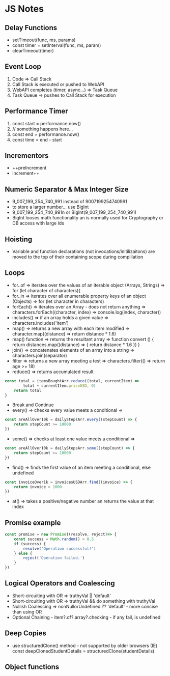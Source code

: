 # JS Notes

## Delay Functions
- setTimeout(func, ms, params)
- const timer = setInterval(func, ms, param)
- clearTimeout(timer)

## Event Loop
1. Code => Call Stack
2. Call Stack is executed or pushed to WebAPI
3. WebAPI completes (timer, async...) => Task Queue
4. Task Queue => pushes to Call Stack for execution


## Performance Timer
1. const start = performance.now()
2. // something happens here...
3. const end = performance.now()
4. const time = end - start

## Incrementors
- ++preIncrement
- increment++

## Numeric Separator & Max Integer Size
- 9_007_199_254_740_991 instead of 9007199254740991
- to store a larger number... use BigInt
- 9_007_199_254_740_991n or BigInt(9_007_199_254_740_991)
- BigInt looses math functionality an is normally used for Cryptography or DB access with large Ids

## Hoisting 
- Variable and function declarations (not invocations/initilizaitons) are moved to the top of their containing scope during complilation

## Loops
- for..of => iterstes over the values of an iterable object (Arrays, Strings) => for (let character of characters){
- for..in => iterates over all enumerable property keys of an object (Objects) => for (let character in characters)
- forEach() => iterates over an Array - does not return anything => characters.forEach((character, index) => console.log(index, character))
- includes() => if an array holds a given value => characters.includes('item')
- map() => returns a new array with each item modified => character.map((distance) => return distance * 1.6)
- map() function => returns the resultant array => function convert () {
    return distances.map((distance) => {
        return distance * 1.6
    })
}
- join() => concatenates elements of an array into a string => characters.join(separator)
- filter => returns a new array meeting a test => characters.filter(() => return age >= 18)
- reduce() => returns accumulated result 
``` JavaScript
const total = itemsBoughtArr.reduce((total, currentItem) => 
        total + currentItem.priceUSD, 0)
    return total
}
```
- Break and Continue
- every() => checks every value meets a conditional => 
``` JavaScript
const areAllOver10k = dailyStepsArr.every((stepCount) => {
    return stepCount >= 10000
})
```
- some() => checks at least one value meets a conditional => 
``` JavaScript
const areAllOver10k = dailyStepsArr.some((stepCount) => {
    return stepCount >= 10000
})
```
- find() => finds the first value of an item meeting a conditional, else undefined 
``` JavaScript
const invoiceOver1k = invoicesUSDArr.find((invoice) => {
    return invoice > 1000
})
```
- at() => takes a positive/negative number an returns the value at that index

## Promise example
``` JavaScript
const promise = new Promise((resolve, reject)=> {
    const success = Math.random() > 0.5
    if (success) { 
        resolve('Operation successful!')
    } else {
        reject('Operation failed.')
    }
})
```

## Logical Operators and Coalescing
- Short-circuiting with OR => truthyVal || 'default'
- Short-circuiting with OR => truthyVal && do something with truthyVal
- Nullish Coalescing => nonNullorUndefined ?? 'default' - more concise than using OR
- Optional Chaining - item?.of?.array?.checking - if any fail, is undefined


## Deep Copies
- use structuredClone() method - not supported by older browsers (IE)
const deepClonedStudentDetails = structuredClone(studentDetails)

## Object functions


